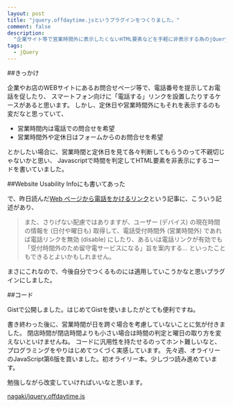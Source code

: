 ```yaml
---
layout: post
title: "jquery.offdaytime.jsというプラグインをつくりました。"
comment: false
description:
  "企業サイト等で営業時間外に表示したくないHTML要素などを手軽に非表示する為のjQueryプラグインをつくりました。その説明。"
tags:
  - jQuery
---
```

##きっかけ

企業やお店のWEBサイトにあるお問合せページ等で、電話番号を提示してお電話を促したり、
スマートフォン向けに「電話する」リンクを設置したりするケースがあると思います。
しかし、定休日や営業時間外にもそれを表示するのも変だなと思っていて、

* 営業時間内は電話での問合せを希望
* 営業時間外や定休日はフォームからのお問合せを希望

とかしたい場合に、営業時間と定休日を見て各々判断してもらうのって不親切じゃないかと思い、
Javascriptで時間を判定してHTML要素を非表示にするコードを書いていました。

##Website Usability Infoにも書いてあった

で、昨日読んだ[Web ページから電話をかけるリンク][1]という記事に、こういう記述があり、

> また、さりげない配慮ではありますが、ユーザー (デバイス) の現在時間の情報を
  (日付や曜日も) 取得して、電話受付時間外 (営業時間外) であれば電話リンクを無効
  (disable) にしたり、あるいは電話リンクが有効でも
  「受付時間外のため留守電サービスになる」旨を案内する…
  といったこともできるとよいかもしれません。

まさにこれなので、今後自分でつくるものには適用していこうかなと思いプラグインにしました。

##コード

Gistで公開しました。はじめてGistを使いましたがとても便利ですね。

<script src="https://gist.github.com/nagaki/6067735.js"></script>

書き終わった後に、営業時間が日を跨ぐ場合を考慮していないことに気が付きました。
閉店時間が閉店時間よりも小さい場合は時間の判定と曜日の取り方を変えないといけませんね。
コードに汎用性を持たせるのってホント難しいなと、プログラミングをやりはじめてつくづく実感しています。
先々週、オライリーのJavaScript第6版を買いました。初オライリー本。少しづつ読み進めています。

勉強しながら改変していければいいなと思います。

[nagaki/jquery.offdaytime.js][2]


 [1]: http://website-usability.info/2013/07/entry_130723.html
 [2]: https://gist.github.com/nagaki/6067735
